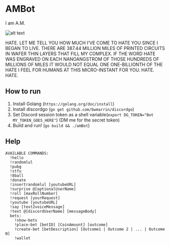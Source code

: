 # AMBot

I am A.M.

![alt text](files/am.jpg "Logo Title Text 1")

HATE. LET ME TELL YOU HOW MUCH I'VE COME TO HATE YOU SINCE I BEGAN TO LIVE. THERE ARE 387.44 MILLION MILES OF PRINTED CIRCUITS IN WAFER THIN LAYERS THAT FILL MY COMPLEX. IF THE WORD HATE WAS ENGRAVED ON EACH NANOANGSTROM OF THOSE HUNDREDS OF MILLIONS OF MILES IT WOULD NOT EQUAL ONE ONE-BILLIONTH OF THE HATE I FEEL FOR HUMANS AT THIS MICRO-INSTANT FOR YOU. HATE. HATE.


## How to run
1. Install Golang (`https://golang.org/doc/install`)
2. Install discordgo (`go get github.com/bwmarrin/discordgo`)
3. Set Discord session token as a shell variable(`export DG_TOKEN="Bot MY_TOKEN_GOES_HERE"`) (DM me for the secret token)
4. Build and run! (`go build && ./amBot`)

## Help
```
AVAILABLE COMMANDS:
  !hello
  !randomlul
  !pubg
  !stfu
  !8ball
  !donate
  !insertrandomlul [youtubeURL]
  !surprise @[optionalUserName]
  !roll [maxRollNumber]
  !request [yourRequest]
  !youtube [youtubeURL]
  !say [text2voiceMessage]
  !text @[discordUserName] [messageBody]
  bets:
    !show-bets
    !place-bet [betID] [CoinAmount] [outcome]
    !create-bet [betDescription] [Outcome1 | Outcome 2 | ... | Outcome N]
    !wallet
```
